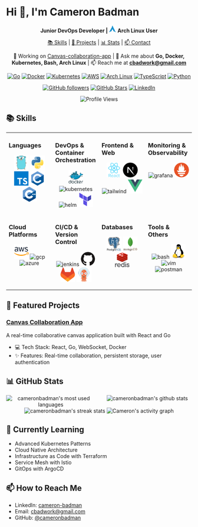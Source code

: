 # Hi 👋, I'm Cameron Badman

<div align="center">

**Junior DevOps Developer | <img src="https://raw.githubusercontent.com/devicons/devicon/master/icons/archlinux/archlinux-original.svg" alt="arch" width="20" height="20"/> Arch Linux User**

[📚 Skills](#-skills) | [🚀 Projects](#-featured-projects) | [📊 Stats](#-github-stats) | [📫 Contact](#-how-to-reach-me)

🔭 Working on [Canvas-collaboration-app](https://github.com/CameronBadman/Canvis-collab-webapp) | 💬 Ask me about **Go, Docker, Kubernetes, Bash, Arch Linux** | 📫 Reach me at **cbadwork@gmail.com**

[![Go](https://img.shields.io/badge/Go-00ADD8?style=for-the-badge&logo=go&logoColor=white)](https://golang.org)
[![Docker](https://img.shields.io/badge/Docker-2CA5E0?style=for-the-badge&logo=docker&logoColor=white)](https://www.docker.com/)
[![Kubernetes](https://img.shields.io/badge/kubernetes-326ce5.svg?&style=for-the-badge&logo=kubernetes&logoColor=white)](https://kubernetes.io)
[![AWS](https://img.shields.io/badge/AWS-232F3E?style=for-the-badge&logo=amazon-aws&logoColor=white)](https://aws.amazon.com)
[![Arch Linux](https://img.shields.io/badge/Arch_Linux-1793D1?style=for-the-badge&logo=arch-linux&logoColor=white)](https://archlinux.org)
[![TypeScript](https://img.shields.io/badge/TypeScript-007ACC?style=for-the-badge&logo=typescript&logoColor=white)](https://www.typescriptlang.org/)
[![Python](https://img.shields.io/badge/Python-3776AB?style=for-the-badge&logo=python&logoColor=white)](https://www.python.org/)

[![GitHub followers](https://img.shields.io/github/followers/cameronbadman?logo=GitHub&style=for-the-badge)](https://github.com/cameronbadman)
[![GitHub Stars](https://img.shields.io/github/stars/cameronbadman?logo=github&style=for-the-badge)](https://github.com/cameronbadman)
[![LinkedIn](https://img.shields.io/badge/LinkedIn-0077B5?style=for-the-badge&logo=linkedin&logoColor=white)](https://www.linkedin.com/in/cameron-badman-5314ba1b8/)

![Profile Views](https://komarev.com/ghpvc/?username=cameronbadman&color=blue&style=for-the-badge)

</div>

## 📚 Skills

<table>
<tr>
<td width="25%" valign="top">

### Languages
<p align="center">
<img src="https://raw.githubusercontent.com/devicons/devicon/master/icons/go/go-original.svg" alt="go" width="40" height="40"/>
<img src="https://raw.githubusercontent.com/devicons/devicon/master/icons/python/python-original.svg" alt="python" width="40" height="40"/>
<img src="https://raw.githubusercontent.com/devicons/devicon/master/icons/typescript/typescript-original.svg" alt="typescript" width="40" height="40"/>
<img src="https://raw.githubusercontent.com/devicons/devicon/master/icons/c/c-original.svg" alt="c" width="40" height="40"/>
<img src="https://raw.githubusercontent.com/devicons/devicon/master/icons/cplusplus/cplusplus-original.svg" alt="cpp" width="40" height="40"/>
</p>
</td>
<td width="25%" valign="top">

### DevOps & Container Orchestration
<p align="center">
<img src="https://raw.githubusercontent.com/devicons/devicon/master/icons/docker/docker-original-wordmark.svg" alt="docker" width="40" height="40"/>
<img src="https://www.vectorlogo.zone/logos/kubernetes/kubernetes-icon.svg" alt="kubernetes" width="40" height="40"/>
<img src="https://www.vectorlogo.zone/logos/helmsh/helmsh-icon.svg" alt="helm" width="40" height="40"/>
<img src="https://raw.githubusercontent.com/devicons/devicon/master/icons/terraform/terraform-original.svg" alt="terraform" width="40" height="40"/>
</p>
</td>
<td width="25%" valign="top">

### Frontend & Web
<p align="center">
<img src="https://raw.githubusercontent.com/devicons/devicon/master/icons/react/react-original-wordmark.svg" alt="react" width="40" height="40"/>
<img src="https://raw.githubusercontent.com/devicons/devicon/master/icons/nextjs/nextjs-original.svg" alt="nextjs" width="40" height="40"/>
<img src="https://www.vectorlogo.zone/logos/tailwindcss/tailwindcss-icon.svg" alt="tailwind" width="40" height="40"/>
<img src="https://raw.githubusercontent.com/devicons/devicon/master/icons/vuejs/vuejs-original.svg" alt="vue" width="40" height="40"/>
</p>
</td>
<td width="25%" valign="top">

### Monitoring & Observability
<p align="center">
<img src="https://www.vectorlogo.zone/logos/grafana/grafana-icon.svg" alt="grafana" width="40" height="40"/>
<img src="https://raw.githubusercontent.com/devicons/devicon/master/icons/prometheus/prometheus-original.svg" alt="prometheus" width="40" height="40"/>
</p>
</td>
</tr>
<tr>
<td width="25%" valign="top">

### Cloud Platforms
<p align="center">
<img src="https://raw.githubusercontent.com/devicons/devicon/master/icons/amazonwebservices/amazonwebservices-original-wordmark.svg" alt="aws" width="40" height="40"/>
<img src="https://www.vectorlogo.zone/logos/google_cloud/google_cloud-icon.svg" alt="gcp" width="40" height="40"/>
<img src="https://www.vectorlogo.zone/logos/microsoft_azure/microsoft_azure-icon.svg" alt="azure" width="40" height="40"/>
</p>
</td>
<td width="25%" valign="top">

### CI/CD & Version Control
<p align="center">
<img src="https://www.vectorlogo.zone/logos/jenkins/jenkins-icon.svg" alt="jenkins" width="40" height="40"/>
<img src="https://raw.githubusercontent.com/devicons/devicon/master/icons/github/github-original.svg" alt="github" width="40" height="40"/>
<img src="https://raw.githubusercontent.com/devicons/devicon/master/icons/gitlab/gitlab-original.svg" alt="gitlab" width="40" height="40"/>
<img src="https://raw.githubusercontent.com/devicons/devicon/master/icons/argocd/argocd-original.svg" alt="argocd" width="40" height="40"/>
</p>
</td>
<td width="25%" valign="top">

### Databases
<p align="center">
<img src="https://raw.githubusercontent.com/devicons/devicon/master/icons/postgresql/postgresql-original-wordmark.svg" alt="postgresql" width="40" height="40"/>
<img src="https://raw.githubusercontent.com/devicons/devicon/master/icons/mongodb/mongodb-original-wordmark.svg" alt="mongodb" width="40" height="40"/>
<img src="https://raw.githubusercontent.com/devicons/devicon/master/icons/redis/redis-original-wordmark.svg" alt="redis" width="40" height="40"/>
</p>
</td>
<td width="25%" valign="top">

### Tools & Others
<p align="center">
<img src="https://www.vectorlogo.zone/logos/gnu_bash/gnu_bash-icon.svg" alt="bash" width="40" height="40"/>
<img src="https://raw.githubusercontent.com/devicons/devicon/master/icons/linux/linux-original.svg" alt="linux" width="40" height="40"/>
<img src="https://www.vectorlogo.zone/logos/vim/vim-icon.svg" alt="vim" width="40" height="40"/>
<img src="https://www.vectorlogo.zone/logos/getpostman/getpostman-icon.svg" alt="postman" width="40" height="40"/>
</p>
</td>
</tr>
</table>

## 🚀 Featured Projects

### [Canvas Collaboration App](https://github.com/CameronBadman/Canvis-collab-webapp)
A real-time collaborative canvas application built with React and Go
- 💻 Tech Stack: React, Go, WebSocket, Docker
- ✨ Features: Real-time collaboration, persistent storage, user authentication

## 📊 GitHub Stats

<div align="center">
<div style="display: grid; grid-template-columns: repeat(2, 1fr); gap: 20px;">
  
<!-- Most Used Languages -->
<picture>
  <source
    srcset="https://github-readme-stats.vercel.app/api/top-langs?username=cameronbadman&show_icons=true&locale=en&layout=compact&theme=dark&card_width=320"
    media="(prefers-color-scheme: dark)"
  />
  <source
    srcset="https://github-readme-stats.vercel.app/api/top-langs?username=cameronbadman&show_icons=true&locale=en&layout=compact&theme=light&card_width=320"
    media="(prefers-color-scheme: light)"
  />
  <img
    src="https://github-readme-stats.vercel.app/api/top-langs?username=cameronbadman&show_icons=true&locale=en&layout=compact&card_width=320"
    alt="cameronbadman's most used languages"
  />
</picture>

<!-- GitHub Stats -->
<picture>
  <source
    srcset="https://github-readme-stats.vercel.app/api?username=cameronbadman&show_icons=true&locale=en&theme=dark&hide=contribs&card_width=320"
    media="(prefers-color-scheme: dark)"
  />
  <source
    srcset="https://github-readme-stats.vercel.app/api?username=cameronbadman&show_icons=true&locale=en&theme=light&hide=contribs&card_width=320"
    media="(prefers-color-scheme: light)"
  />
  <img
    src="https://github-readme-stats.vercel.app/api?username=cameronbadman&show_icons=true&locale=en&hide=contribs&card_width=320"
    alt="cameronbadman's github stats"
  />
</picture>
</div>

<!-- Streak Stats -->
<picture>
  <source
    srcset="https://github-readme-streak-stats.herokuapp.com/?user=cameronbadman&theme=dark&card_width=800"
    media="(prefers-color-scheme: dark)"
  />
  <source
    srcset="https://github-readme-streak-stats.herokuapp.com/?user=cameronbadman&theme=default&card_width=800"
    media="(prefers-color-scheme: light)"
  />
  <img
    src="https://github-readme-streak-stats.herokuapp.com/?user=cameronbadman&card_width=800"
    alt="cameronbadman's streak stats"
  />
</picture>

<!-- Activity Graph -->
<picture>
  <source
    srcset="https://github-readme-activity-graph.vercel.app/graph?username=cameronbadman&theme=github-dark&area=true&hide_border=true"
    media="(prefers-color-scheme: dark)"
  />
  <source
    srcset="https://github-readme-activity-graph.vercel.app/graph?username=cameronbadman&theme=minimal&area=true&hide_border=true"
    media="(prefers-color-scheme: light)"
  />
  <img src="https://github-readme-activity-graph.vercel.app/graph?username=cameronbadman&theme=minimal&area=true&hide_border=true" alt="Cameron's activity graph"/>
</picture>

</div>

## 🌱 Currently Learning
- Advanced Kubernetes Patterns
- Cloud Native Architecture
- Infrastructure as Code with Terraform
- Service Mesh with Istio
- GitOps with ArgoCD

## 📫 How to Reach Me
- LinkedIn: [cameron-badman](https://www.linkedin.com/in/cameron-badman-5314ba1b8/)
- Email: cbadwork@gmail.com
- GitHub: [@cameronbadman](https://github.com/cameronbadman)
